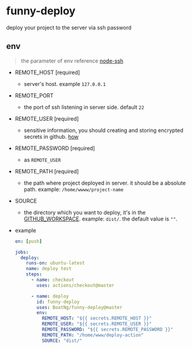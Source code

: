 # funny-deploy

deploy your project to the server via ssh password

## env

> the parameter of env reference [node-ssh](https://github.com/steelbrain/node-ssh#readme)

* REMOTE_HOST [required]
  * server's host. example `127.0.0.1`
  
* REMOTE_PORT
  * the port of ssh listening in server side. default `22`

* REMOTE_USER [required]
  * sensitive information, you should creating and storing encrypted secrets in github. [how](https://help.github.com/en/actions/configuring-and-managing-workflows/creating-and-storing-encrypted-secrets)
  
* REMOTE_PASSWORD [required]
  * as `REMOTE_USER`

* REMOTE_PATH [required]
  * the path where project deployed in server. it should be a absolute path. example: `/home/wwww/project-name`

* SOURCE
  * the directory which you want to deploy, it's in the [GITHUB_WORKSPACE](https://help.github.com/en/actions/configuring-and-managing-workflows/using-environment-variables). example: `dist/`. the default value is `""`.

* example
  ```yml
  on: [push]

  jobs:
    deploy:
      runs-on: ubuntu-latest
      name: deploy test
      steps:
        - name: checkout
          uses: actions/checkout@master

        - name: deploy
          id: funny-deploy
          uses: BoatNg/funny-deploy@master
          env:
            REMOTE_HOST: "${{ secrets.REMOTE_HOST }}"
            REMOTE_USER: "${{ secrets.REMOTE_USER }}"
            REMOTE_PASSWORD: "${{ secrets.REMOTE_PASSWORD }}"
            REMOTE_PATH: "/home/www/deploy-action"
            SOURCE: "dist/"

  ```
